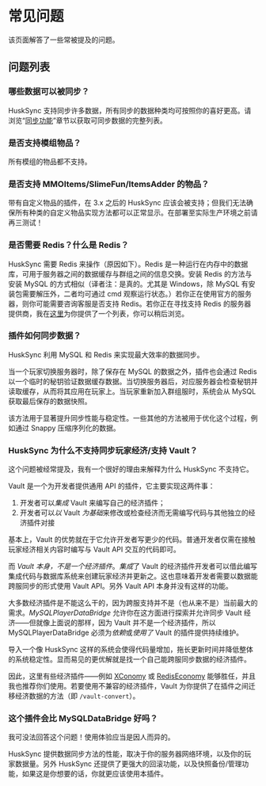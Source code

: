 # 常见问题
该页面解答了一些常被提及的问题。

## 问题列表

### 哪些数据可以被同步？

HuskSync 支持同步许多数据，所有同步的数据种类均可按照你的喜好更高。请浏览“[同步功能](documentation.sync-features.md)”章节以获取可同步数据的完整列表。

### 是否支持模组物品？

所有模组的物品都不支持。

### 是否支持 MMOItems/SlimeFun/ItemsAdder 的物品？

带有自定义物品的插件，在 3.x 之后的 HuskSync 应该会被支持；但我们无法确保所有种类的自定义物品实现方法都可以正常显示。在部署至实际生产环境之前请再三测试！

### 是否需要 Redis？什么是 Redis？

HuskSync 需要 Redis 来操作（原因如下）。Redis 是一种运行在内存中的数据库，可用于服务器之间的数据缓存与群组之间的信息交换。安装 Redis 的方法与安装 MySQL 的方式相似（译者注：是真的。尤其是 Windows，除 MySQL 有安装包需要解压外，二者均可通过 cmd 观察运行状态。）若你正在使用官方的服务器，则你可能需要咨询客服是否支持 Redis。若你正在寻找支持 Redis 的服务器提供商，我在[这里](https://william278.net/redis-hosts)为你提供了一个列表，你可以稍后浏览。

### 插件如何同步数据？

HuskSync 利用 MySQL 和 Redis 来实现最大效率的数据同步。

当一个玩家切换服务器时，除了保存在 MySQL 的数据之外，插件也会通过 Redis 以一个临时的秘钥验证数据缓存数据。当切换服务器后，对应服务器会检查秘钥并读取缓存，从而将其应用在玩家上。当玩家重新加入群组服时，系统会从 MySQL 获取最后保存的数据快照。

该方法用于显著提升同步性能与稳定性。一些其他的方法被用于优化这个过程，例如通过 Snappy 压缩序列化的数据。

### HuskSync 为什么不支持同步玩家经济/支持 Vault？

这个问题被经常提及，我有一个很好的理由来解释为什么 HuskSync 不支持它。

Vault 是一个为开发者提供通用 API 的插件，它主要实现这两件事：
1. 开发者可以*集成* Vault 来编写自己的经济插件；
2. 开发者可以*以* Vault *为基础*来修改或检查经济而无需编写代码与其他独立的经济插件对接

基本上，Vault 的优势就在于它允许开发者写更少的代码。普通开发者仅需在接触玩家经济相关内容时编写与 Vault API 交互的代码即可。

而 *Vault 本身，不是一个经济插件*。*集成*了 Vault 的经济插件开发者可以借此编写集成代码与数据库系统来创建玩家经济并更新之。这也意味着开发者需要以数据能跨服同步的形式使用 Vault API。另外 Vault API 本身并没有这样的功能。

大多数经济插件是不能这么干的，因为跨服支持并不是（也从来不是）当前最大的需求。*MySQLPlayerDataBridge* 允许你在这方面进行探索并允许同步 Vault 经济——但就像上面说的那样，因为 Vault 并不是一个经济插件，所以 MySQLPlayerDataBridge 必须为*依赖*或*使用了* Vault 的插件提供持续维护。

导入一个像 HuskSync 这样的系统会使得代码量增加，拖长更新时间并降低整体的系统稳定性。显而易见的更优解就是找一个自己能跨服同步数据的经济插件。

因此，这里有些经济插件——例如 [XConomy](https://github.com/YiC200333/XConomy) 或 [RedisEconomy](https://github.com/Emibergo02/RedisEconomy) 能够胜任，并且我也推荐你们使用。若要使用不兼容的经济插件，Vault 为你提供了在插件之间迁移经济数据的方法（即 `/vault-convert`）。

### 这个插件会比 MySQLDataBridge 好吗？

我可没法回答这个问题！使用体验应当是因人而异的。

HuskSync 提供数据同步方法的性能，取决于你的服务器网络环境，以及你的玩家数据量。另外 HuskSync 还提供了更强大的回滚功能，以及快照备份/管理功能，如果这是你想要的话，你就更应该使用本插件。
